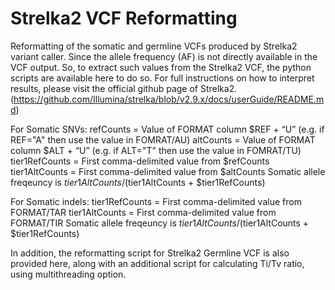# Strelka2 VCF Reformatting
Reformatting of the somatic and germline VCFs produced by Strelka2 variant caller.
Since the allele frequency (AF) is not directly available in the VCF output. So, to extract such values from the Strelka2 VCF, the python scripts are available here to do so.
For full instructions on how to interpret results, please visit the official github page of Strelka2. (https://github.com/Illumina/strelka/blob/v2.9.x/docs/userGuide/README.md)

For Somatic SNVs:
refCounts = Value of FORMAT column $REF + “U” (e.g. if REF="A" then use the value in FOMRAT/AU)
altCounts = Value of FORMAT column $ALT + “U” (e.g. if ALT="T" then use the value in FOMRAT/TU)
tier1RefCounts = First comma-delimited value from $refCounts
tier1AltCounts = First comma-delimited value from $altCounts
Somatic allele freqeuncy is $tier1AltCounts / ($tier1AltCounts + $tier1RefCounts)

For Somatic indels:
tier1RefCounts = First comma-delimited value from FORMAT/TAR
tier1AltCounts = First comma-delimited value from FORMAT/TIR
Somatic allele freqeuncy is $tier1AltCounts / ($tier1AltCounts + $tier1RefCounts)

In addition, the reformatting script for Strelka2 Germline VCF is also provided here, along with an additional script for calculating Ti/Tv ratio, using multithreading option.

